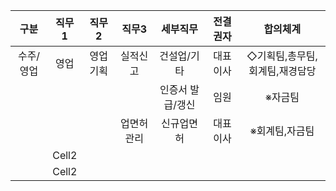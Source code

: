 <!--Heading-->
|구분|직무1|직무2|직무3|세부직무|전결권자|합의체계|
|:--:|:--:|:--:|:--:|:--:|:--:|:--:|
|수주/영업|영업|영업기획|실적신고|건설업/기타|대표이사|◇기획팀,총무팀,회계팀,재경담당|
|||||인증서 발급/갱신|임원|※자금팀|
||||업면허관리|신규업면허|대표이사|※회계팀,자금팀|
||Cell2|
||Cell2|
